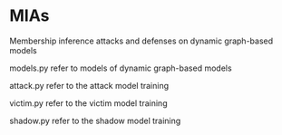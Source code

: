 # MIAs
Membership inference attacks and defenses on dynamic graph-based models

models.py refer to models of dynamic graph-based models

attack.py refer to the attack model training

victim.py refer to the victim model training

shadow.py refer to the shadow model training

